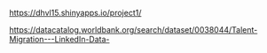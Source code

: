 https://dhvl15.shinyapps.io/project1/

https://datacatalog.worldbank.org/search/dataset/0038044/Talent-Migration---LinkedIn-Data-
